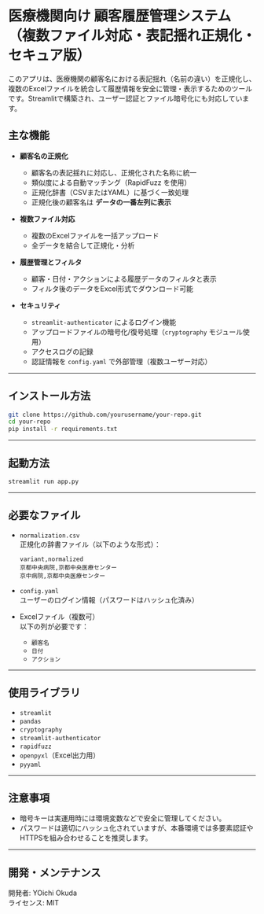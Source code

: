 # 医療機関向け 顧客履歴管理システム（複数ファイル対応・表記揺れ正規化・セキュア版）

このアプリは、医療機関の顧客名における表記揺れ（名前の違い）を正規化し、複数のExcelファイルを統合して履歴情報を安全に管理・表示するためのツールです。Streamlitで構築され、ユーザー認証とファイル暗号化にも対応しています。

## 主な機能

- **顧客名の正規化**
  - 顧客名の表記揺れに対応し、正規化された名称に統一
  - 類似度による自動マッチング（RapidFuzz を使用）
  - 正規化辞書（CSVまたはYAML）に基づく一致処理
  - 正規化後の顧客名は **データの一番左列に表示**

- **複数ファイル対応**
  - 複数のExcelファイルを一括アップロード
  - 全データを結合して正規化・分析

- **履歴管理とフィルタ**
  - 顧客・日付・アクションによる履歴データのフィルタと表示
  - フィルタ後のデータをExcel形式でダウンロード可能

- **セキュリティ**
  - `streamlit-authenticator` によるログイン機能
  - アップロードファイルの暗号化/復号処理（`cryptography` モジュール使用）
  - アクセスログの記録
  - 認証情報を `config.yaml` で外部管理（複数ユーザー対応）

---

## インストール方法

```bash
git clone https://github.com/yourusername/your-repo.git
cd your-repo
pip install -r requirements.txt
```

---

## 起動方法

```bash
streamlit run app.py
```

---

## 必要なファイル

- `normalization.csv`  
  正規化の辞書ファイル（以下のような形式）：

  ```csv
  variant,normalized
  京都中央病院,京都中央医療センター
  京中病院,京都中央医療センター
  ```

- `config.yaml`  
  ユーザーのログイン情報（パスワードはハッシュ化済み）

- Excelファイル（複数可）  
  以下の列が必要です：
  - `顧客名`
  - `日付`
  - `アクション`

---

## 使用ライブラリ

- `streamlit`
- `pandas`
- `cryptography`
- `streamlit-authenticator`
- `rapidfuzz`
- `openpyxl`（Excel出力用）
- `pyyaml`

---

## 注意事項

- 暗号キーは実運用時には環境変数などで安全に管理してください。
- パスワードは適切にハッシュ化されていますが、本番環境では多要素認証やHTTPSを組み合わせることを推奨します。

---

## 開発・メンテナンス

開発者: YOichi Okuda  
ライセンス: MIT

